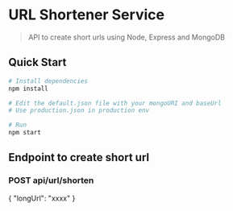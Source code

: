 # URL Shortener Service

> API to create short urls using Node, Express and MongoDB

## Quick Start

```bash
# Install dependencies
npm install

# Edit the default.json file with your mongoURI and baseUrl
# Use production.json in production env

# Run
npm start
```

## Endpoint to create short url

### POST api/url/shorten

{ "longUrl": "xxxx" }
